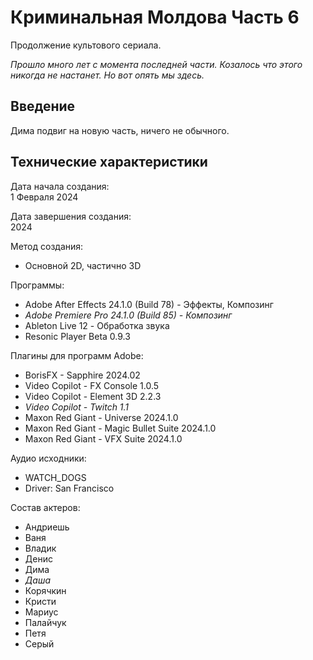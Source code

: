 # Криминальная Молдова Часть 6

Продолжение культового сериала.

_Прошло много лет с момента последней части. Козалось что этого никогда не настанет. Но вот опять мы здесь._

## Введение 

Дима подвиг на новую часть, ничего не обычного.

## Технические характеристики

Дата начала создания:  
1 Февраля 2024

Дата завершения создания:  
2024

Метод создания:  
- Основной 2D, частично 3D

Программы:  
- Adobe After Effects 24.1.0 (Build 78) - Эффекты, Композинг  
- _Adobe Premiere Pro 24.1.0 (Build 85) - Композинг_  
- Ableton Live 12 - Обработка звука  
- Resonic Player Beta 0.9.3

Плагины для программ Adobe:  
- BorisFX - Sapphire 2024.02  
- Video Copilot - FX Console 1.0.5  
- Video Copilot - Element 3D 2.2.3  
- _Video Copilot - Twitch 1.1_  
- Maxon Red Giant - Universe 2024.1.0  
- Maxon Red Giant - Magic Bullet Suite 2024.1.0  
- Maxon Red Giant - VFX Suite 2024.1.0

Аудио исходники:  
- WATCH_DOGS  
- Driver: San Francisco

Состав актеров:  
- Андриешь  
- Ваня  
- Владик  
- Денис  
- Дима  
- _Даша_  
- Корячкин  
- Кристи  
- Мариус  
- Палайчук  
- Петя  
- Серый